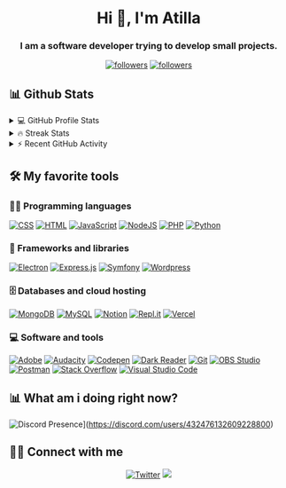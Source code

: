 <h1 align="center">Hi 👋, I'm Atilla</h1>
<h3 align="center">I am a software developer trying to develop small projects.</h3>

<p align="center">
  <a href="https://twitter.com/Albay__SIMSEK">
    <img alt="followers" title="Follow me on Twitter" src="https://img.shields.io/twitter/follow/Albay__SIMSEK?color=55960c&labelColor=488207&label=Follow&logo=twitter&logoColor=white&style=for-the-badge"/></a>
  <a href="https://github.com/atillakurtulussimsek">
    <img alt="followers" title="Follow me on Github" src="https://img.shields.io/github/followers/atillakurtulussimsek?color=236ad3&labelColor=1155ba&style=for-the-badge&logo=github&label=Follow"/></a>
</p>

## 📊 Github Stats

<details> 
  <summary>💻 GitHub Profile Stats</summary>
  <br/>
  <center>
  <img src="https://github-readme-stats.vercel.app/api?username=atillakurtulussimsek&show_icons=true&theme=dark&locale=en" alt="atillakurtulussimsek" />
  <img src="https://github-readme-stats.vercel.app/api/top-langs?username=atillakurtulussimsek&show_icons=true&theme=dark&locale=en&layout=compact" alt="atillakurtulussimsek" />
  </center>
  <br>
  <b>Note:</b> Top languages is only a metric of the languages my public code consists of and doesn't reflect experience or skill level.
  <br>
</details>
<details> 
  <summary>🔥 Streak Stats</summary>
  <br/>
   <p align="center">
  <a href="https://github.com/atillakurtulussimsek">
    <img title="🔥 Get streak stats for your profile at git.io/streak-stats" alt="DenverCoder1's streak" src="https://github-readme-streak-stats.herokuapp.com/?user=atillakurtulussimsek&theme=monokai-metallian&hide_border=true"/>
  </a>
</p>
</details>
<details>
  <summary>⚡ Recent GitHub Activity</summary>
  <br/>
<img alt="AlbaySIMSEK's Activity Graph" src="https://activity-graph.herokuapp.com/graph?username=atillakurtulussimsek&bg_color=1F222E&color=F8D866&line=F85D7F&point=FFFFFF&hide_border=true"/>
</details>

## 🛠️ My favorite tools

### 👨‍💻 Programming languages

<p>
    <a href="https://github.com/search?q=user%3ADenverCoder1+is%3Arepo+language%3Acss"><img alt="CSS" src="https://img.shields.io/badge/CSS%20-%231572B6.svg?logo=css3&logoColor=white"></a>
    <a href="https://github.com/search?q=user%3ADenverCoder1+is%3Arepo+language%3Ahtml"><img alt="HTML" src="https://img.shields.io/badge/HTML%20-%23E34F26.svg?logo=html5&logoColor=white"></a>
    <a href="https://github.com/search?q=user%3ADenverCoder1+is%3Arepo+language%3Ajavascript"><img alt="JavaScript" src="https://img.shields.io/badge/JavaScript%20-%23F7DF1E.svg?logo=javascript&logoColor=black"></a>
    <a href="https://github.com/search?q=user%3ADenverCoder1+is%3Arepo+language%3Ajavascript"><img alt="NodeJS" src="https://img.shields.io/badge/Node.js%20-%2343853D.svg?logo=node.js&logoColor=white"></a>
    <a href="https://github.com/search?q=user%3ADenverCoder1+is%3Arepo+language%3Aphp"><img alt="PHP" src="https://img.shields.io/badge/PHP-%23777BB4.svg?logo=php&logoColor=white"></a>
    <a href="https://github.com/search?q=user%3ADenverCoder1+is%3Arepo+language%3Apython"><img alt="Python" src="https://img.shields.io/badge/Python%20-%2314354C.svg?logo=python&logoColor=white"></a>
</p>

### 🧰 Frameworks and libraries

<p>
    <a href="#"><img alt="Electron" src="https://img.shields.io/badge/Electron%20-%2320232e.svg?logo=electron&logoColor=white"></a>
    <a href="#"><img alt="Express.js" src="https://img.shields.io/badge/Express.js%20-%23404d59.svg?logo=express&logoColor=white"></a>
    <a href="#"><img alt="Symfony" src="https://img.shields.io/badge/Symfony%20-%23111111.svg?logo=symfony&logoColor=white"></a>
    <a href="#"><img alt="Wordpress" src="https://img.shields.io/badge/Wordpress-21759B?logo=wordpress&logoColor=white"></a>
</p>

### 🗄️ Databases and cloud hosting

<p>
    <a href="#"><img alt="MongoDB" src ="https://img.shields.io/badge/MongoDB-%234ea94b.svg?logo=mongodb&logoColor=white"></a>
    <a href="#"><img alt="MySQL" src="https://img.shields.io/badge/MySQL-%2300f.svg?logo=mysql&logoColor=white"></a>
    <a href="#"><img alt="Notion" src="https://img.shields.io/badge/Notion%20-%23010101.svg?logo=notion&logoColor=white"></a>
    <a href="#"><img alt="Repl.it" src="https://img.shields.io/badge/Repl.it%20-%230D101E.svg?logo=Repl.it&logoColor=white"></a>
    <a href="#"><img alt="Vercel" src="https://img.shields.io/badge/Vercel%20-%23000000.svg?logo=vercel&logoColor=white"></a>
</p>

### 💻 Software and tools

<p>
    <a href="#"><img alt="Adobe" src="https://img.shields.io/badge/Adobe%20-%23FF0000.svg?logo=adobe&logoColor=white"></a>
    <a href="#"><img alt="Audacity" src="https://img.shields.io/badge/-Audacity-0000CC?logo=audacity&logoColor=white"></a>
    <a href="#"><img alt="Codepen" src="https://img.shields.io/badge/Codepen-000000.svg?logo=codepen&logoColor=white"></a>
    <a href="#"><img alt="Dark Reader" src="https://img.shields.io/badge/-Dark%20Reader-141E24?logo=dark-reader&logoColor=white"></a>
    <a href="#"><img alt="Git" src="https://img.shields.io/badge/Git%20-%23F05033.svg?logo=git&logoColor=white"></a>
    <a href="#"><img alt="OBS Studio" src="https://img.shields.io/badge/-OBS%20Studio-302E31?logo=obs-studio&logoColor=white"></a>
    <a href="#"><img alt="Postman" src="https://img.shields.io/badge/Postman-FF6C37?logo=postman&logoColor=white"></a>
    <a href="#"><img alt="Stack Overflow" src="https://img.shields.io/badge/-Stack%20Overflow-FE7A16?logo=stack-overflow&logoColor=white"></a>
    <a href="#"><img alt="Visual Studio Code" src="https://img.shields.io/badge/Visual%20Studio%20Code-0078d7.svg?logo=visual-studio-code&logoColor=white"></a>
</p>

## 📊 What am i doing right now?
![Discord Presence](https://lanyard-profile-readme.vercel.app/api/432476132609228800)](https://discord.com/users/432476132609228800)

## 🙋‍♂️ Connect with me

<!-- Badges template - https://github.com/badges/shields -->
<p align="center">
  <a href="https://twitter.com/Albay__SIMSEK"><img alt="Twitter" title="Twitter" src="https://img.shields.io/badge/-Twitter-1DA1F2?style=for-the-badge&logo=twitter&logoColor=white"/></a>
  <a href="https://discord.gg/bnJ4YGt" alt="Dev Pro Tips Discussion & Support Server"><img src="https://img.shields.io/badge/-Discord-7289DA?style=for-the-badge&logoColor=white&logo=discord"/></a>
</p>

